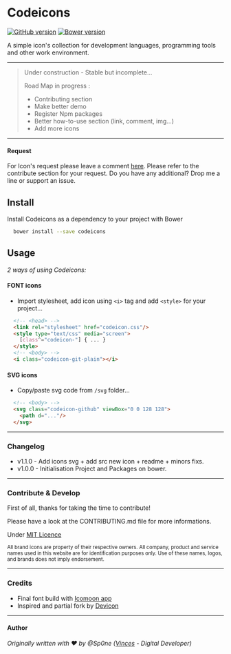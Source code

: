 # Codeicons

[![GitHub version](https://badge.fury.io/gh/Sp0ne%2Fcodeicons.svg)](https://badge.fury.io/gh/Sp0ne%2Fcodeicons)
[![Bower version](https://badge.fury.io/bo/codeicons.svg)](https://badge.fury.io/bo/codeicons)

A simple icon's collection for development languages, programming tools and other work environment.



---



> Under construction - Stable but incomplete...
> 
> Road Map in progress : 
>   * Contributing section
>   * Make better demo
>   * Register Npm packages 
>   * Better how-to-use section (link, comment, img...)
>   * Add more icons



---


#### Request

For Icon's request please leave a comment [here](https://github.com/Sp0ne/codeicons/issues). 
Please refer to the contribute section for your request. 
Do you have any additional? Drop me a line or support an issue.



## Install

Install Codeicons as a dependency to your project with Bower

```bash
  bower install --save codeicons
```



## Usage 

_2 ways of using Codeicons:_

#### FONT icons

- Import stylesheet, add icon using `<i>` tag and add `<style>` for your project...

```html
  <!-- <head> -->
  <link rel="stylesheet" href="codeicon.css"/>
  <style type="text/css" media="screen">
  	[class^="codeicon-"] { ... }
  </style>
  <!-- <body> -->
  <i class="codeicon-git-plain"></i>
```

#### SVG icons

- Copy/paste svg code from `/svg` folder...

```html
  <!-- <body> -->
  <svg class="codeicon-github" viewBox="0 0 128 128">
  	<path d="..."/>
  </svg>
```



---



### Changelog

- v1.1.0 - Add icons svg + add src new icon + readme + minors fixs.
- v1.0.0 - Initialisation Project and Packages on bower.



---



### Contribute & Develop

First of all, thanks for taking the time to contribute!

Please have a look at the CONTRIBUTING.md file for more informations.

Under [MIT Licence](https://github.com/Sp0ne/codeicons/blob/master/LICENSE)

<sub>All brand icons are property of their respective owners. All company, product and service names used in this website are for identification purposes only. Use of these names, logos, and brands does not imply endorsement.</sub>



---



### Credits

- Final font build with [Icomoon app](https://icomoon.io/)
- Inspired and partial fork by [Devicon](https://devicon.fr/)



---



#### Author

_Originally written with ♥ by @Sp0ne ([Vinces](https://vinces.io ) - Digital Developer)_